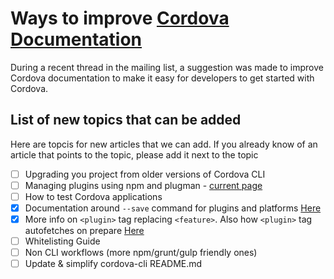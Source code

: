 # Ways to improve [Cordova Documentation](http://cordova.apache.org/docs/en/edge/index.html)

During a recent thread in the mailing list, a suggestion was made to improve Cordova documentation to make it easy for developers to get started with Cordova.

## List of new topics that can be added

Here are topcis for new articles that we can add. If you already know of an article that points to the topic, please add it next to the topic

- [ ] Upgrading you project from older versions of Cordova CLI
- [ ] Managing plugins using npm and plugman - [current page](http://cordova.apache.org/docs/en/edge/plugin_ref_plugman.md.html#Using%20Plugman%20to%20Manage%20Plugins)
- [ ] How to test Cordova applications
- [x] Documentation around `--save` command for plugins and platforms [Here](http://cordova.apache.org/docs/en/5.1.1/platform_plugin_versioning_ref_index.md.html#Platforms%20and%20Plugins%20Version%20Management)
- [x] More info on `<plugin>` tag replacing `<feature>`. Also how `<plugin>` tag autofetches on prepare
[Here](http://cordova.apache.org/docs/en/5.1.1/platform_plugin_versioning_ref_index.md.html#Platforms%20and%20Plugins%20Version%20Management)
- [ ] Whitelisting Guide
- [ ] Non CLI workflows (more npm/grunt/gulp friendly ones)
- [ ] Update & simplify cordova-cli README.md
